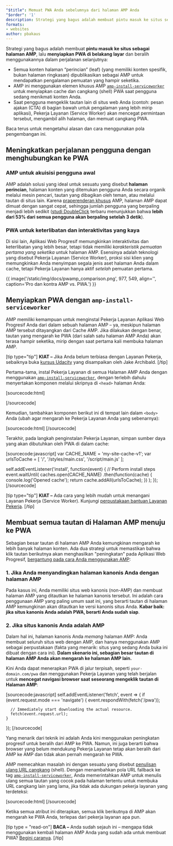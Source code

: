 ```yaml
---
"$title": Memuat PWA Anda sebelumnya dari halaman AMP Anda
"$order": '1'
description: Strategi yang bagus adalah membuat pintu masuk ke situs sebagai halaman AMP, lalu menyiapkan PWA di belakang layar dan beralih ....
formats:
- websites
author: pbakaus
---
```


Strategi yang bagus adalah membuat **pintu masuk ke situs sebagai halaman AMP**, lalu **menyiapkan PWA di belakang layar** dan beralih menggunakannya dalam perjalanan selanjutnya:

- Semua konten halaman “perincian” (leaf) (yang memiliki konten spesifik, bukan halaman ringkasan) dipublikasikan sebagai AMP untuk mendapatkan pengalaman pemuatan yang hampir seketika.
- AMP ini menggunakan elemen khusus AMP [`amp-install-serviceworker`](../../../documentation/components/reference/amp-install-serviceworker.md) untuk menyiapkan cache dan cangkang (shell) PWA saat pengguna sedang menikmati konten Anda.
- Saat pengguna mengeklik tautan lain di situs web Anda (contoh: pesan ajakan (CTA) di bagian bawah untuk pengalaman yang lebih mirip aplikasi), Pekerja Layanan (Service Worker) akan mencegat permintaan tersebut, mengambil alih halaman, dan memuat cangkang PWA.

Baca terus untuk mengetahui alasan dan cara menggunakan pola pengembangan ini.

## Meningkatkan perjalanan pengguna dengan menghubungkan ke PWA

### AMP untuk akuisisi pengguna awal

AMP adalah solusi yang ideal untuk sesuatu yang disebut **halaman perincian**, halaman konten yang ditemukan pengguna Anda secara organik melalui mesin pencari, tautan yang dibagikan oleh teman, atau melalui tautan di situs lain. Karena [praperenderan khusus](../../../about/how-amp-works.html) AMP, halaman AMP dapat dimuat dengan sangat cepat, sehingga jumlah pengguna yang berpaling menjadi lebih sedikit ([studi DoubleClick](https://www.doubleclickbygoogle.com/articles/mobile-speed-matters/) terbaru menunjukkan bahwa **lebih dari 53% dari semua pengguna akan berpaling setelah 3 detik**).

### PWA untuk keterlibatan dan interaktivitas yang kaya

Di sisi lain, Aplikasi Web Progresif memungkinkan interaktivitas dan keterlibatan yang lebih besar, tetapi tidak memiliki *karakteristik pemuatan pertama yang seketika* untuk halaman AMP. Esensinya adalah teknologi yang disebut Pekerja Layanan (Service Worker), proksi sisi klien yang memungkinkan Anda menyimpan segala jenis aset halaman Anda dalam cache, tetapi Pekerja Layanan hanya aktif *setelah* pemuatan pertama.

{{ image('/static/img/docs/pwamp_comparison.png', 977, 549, align='', caption='Pro dan kontra AMP vs. PWA.') }}

## Menyiapkan PWA dengan `amp-install-serviceworker`

AMP memiliki kemampuan untuk menginstal Pekerja Layanan Aplikasi Web Progresif Anda dari dalam sebuah halaman AMP – ya, meskipun halaman AMP tersebut ditayangkan dari Cache AMP. Jika dilakukan dengan benar, tautan yang mengarah ke PWA (dari salah satu halaman AMP Anda) akan terasa hampir seketika, mirip dengan saat pertama kali membuka halaman AMP.

[tip type="tip"] **KIAT –** Jika Anda belum terbiasa dengan Layanan Pekerja, sebaiknya buka [kursus Udacity](https://www.udacity.com/course/offline-web-applications--ud899) yang disampaikan oleh Jake Archibald. [/tip]

Pertama-tama, instal Pekerja Layanan di semua Halaman AMP Anda dengan menggunakan [`amp-install-serviceworker`](../../../documentation/components/reference/amp-install-serviceworker.md), dengan terlebih dahulu menyertakan komponen melalui skripnya di `<head>` halaman Anda:

[sourcecode:html]
<script async custom-element="amp-install-serviceworker"
  src="https://cdn.ampproject.org/v0/amp-install-serviceworker-0.1.js"></script>
[/sourcecode]

Kemudian, tambahkan komponen berikut ini di tempat lain dalam `<body>` Anda (ubah agar mengarah ke Pekerja Layanan Anda yang sebenarnya):

[sourcecode:html]
<amp-install-serviceworker
      src="https://www.your-domain.com/serviceworker.js"
      layout="nodisplay">
</amp-install-serviceworker>
[/sourcecode]

Terakhir, pada langkah penginstalan Pekerja Layanan, simpan sumber daya yang akan dibutuhkan oleh PWA di dalam cache:

[sourcecode:javascript]
var CACHE_NAME = 'my-site-cache-v1';
var urlsToCache = [
  '/',
  '/styles/main.css',
  '/script/main.js'
];

self.addEventListener('install', function(event) {
  // Perform install steps
  event.waitUntil(
    caches.open(CACHE_NAME)
      .then(function(cache) {
        console.log('Opened cache');
        return cache.addAll(urlsToCache);
      })
  );
});
[/sourcecode]

[tip type="tip"] **KIAT –** Ada cara yang lebih mudah untuk menangani Layanan Pekerja (Service Worker). Kunjungi [perpustakaan bantuan Layanan Pekerja](https://github.com/GoogleChrome/sw-helpers). [/tip]

## Membuat semua tautan di Halaman AMP menuju ke PWA

Sebagian besar tautan di halaman AMP Anda kemungkinan mengarah ke lebih banyak halaman konten. Ada dua strategi untuk memastikan bahwa klik tautan berikutnya akan menghasilkan "peningkatan" pada Aplikasi Web Progresif, [bergantung pada cara Anda menggunakan AMP](../../../documentation/guides-and-tutorials/optimize-measure/discovery.md):

### 1. Jika Anda menyandingkan halaman kanonis Anda dengan halaman AMP

Pada kasus ini, Anda memiliki situs web kanonis (non-AMP) dan membuat halaman AMP yang ditautkan ke halaman kanonis tersebut. Ini adalah cara penggunaan AMP yang paling umum saat ini, yang berarti tautan di halaman AMP kemungkinan akan ditautkan ke versi kanonis situs Anda. **Kabar baik: jika situs kanonis Anda adalah PWA, berarti Anda sudah siap**.

### 2. Jika situs kanonis Anda adalah AMP

Dalam hal ini, halaman kanonis Anda *memang* halaman AMP: Anda membuat seluruh situs web dengan AMP, dan hanya menggunakan AMP sebagai perpustakaan (fakta yang menarik: situs yang sedang Anda buka ini dibuat dengan cara ini). **Dalam skenario ini, sebagian besar tautan di halaman AMP Anda akan mengarah ke halaman AMP lain.**

Kini Anda dapat menerapkan PWA di jalur terpisah, seperti `your-domain.com/pwa` dan menggunakan Pekerja Layanan yang telah berjalan untuk **mencegat navigasi browser saat seseorang mengeklik tautan di Halaman AMP**:

[sourcecode:javascript]
self.addEventListener('fetch', event => {
    if (event.request.mode === 'navigate') {
      event.respondWith(fetch('/pwa'));

      // Immediately start downloading the actual resource.
      fetch(event.request.url);
    }

});
[/sourcecode]

Yang menarik dari teknik ini adalah Anda kini menggunakan peningkatan progresif untuk beralih dari AMP ke PWA. Namun, ini juga berarti bahwa browser yang belum mendukung Pekerja Layanan tetap akan beralih dari AMP ke AMP dan tidak akan pernah mengarah ke PWA.

AMP memecahkan masalah ini dengan sesuatu yang disebut [penulisan ulang URL cangkang](../../../documentation/components/reference/amp-install-serviceworker.md#shell-url-rewrite) (shell). Dengan menambahkan pola URL fallback ke tag [`amp-install-serviceworker`](../../../documentation/components/reference/amp-install-serviceworker.md), Anda memerintahkan AMP untuk menulis ulang semua tautan yang cocok pada halaman tertentu untuk membuka URL cangkang lain yang lama, jika tidak ada dukungan pekerja layanan yang terdeteksi:

[sourcecode:html]
<amp-install-serviceworker
      src="https://www.your-domain.com/serviceworker.js"
      layout="nodisplay"
      data-no-service-worker-fallback-url-match=".*"
      data-no-service-worker-fallback-shell-url="https://www.your-domain.com/pwa">
</amp-install-serviceworker>
[/sourcecode]

Ketika semua atribut ini diterapkan, semua klik berikutnya di AMP akan mengarah ke PWA Anda, terlepas dari pekerja layanan apa pun.

[tip type = "read-on"] **BACA –** Anda sudah sejauh ini – mengapa tidak menggunakan kembali halaman AMP Anda yang sudah ada untuk membuat PWA? [Begini caranya](amp-in-pwa.md). [/tip]
